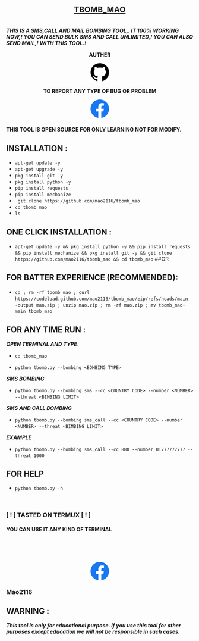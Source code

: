 
<h2 align="center">
<a href="https://www.maocommunity.blogspot.com">TBOMB_MAO</a>
  
  </h2>
</br>
<b><i>THIS IS A SMS,CALL AND MAIL BOMBING TOOL,.
IT 100% WORKING NOW,! YOU CAN SEND BULK SMS AND CALL UNLIMITED,!
YOU CAN ALSO SEND MAIL,! WITH THIS TOOL.!</i></b>
</br>
<p align="center">
<b> AUTHER </b>
</p>
 <p align="center">
<a href="https://github.com/mao2116">
  <img width="50px" height="50px" src="https://raw.githubusercontent.com/fh-rabbi/Hack-Box/main/images/git.png">
</a>
</p>
  <p align="center">
  <b> TO REPORT ANY TYPE OF BUG OR PROBLEM </b>
<p/>
<p align="center">
<a href="https://www.facebook.com/mAoVirUs2116/">
  <img width="50px" height="50px" src="https://raw.githubusercontent.com/fh-rabbi/Hack-Box/main/images/fb.png"><!I JUST USE A PIC FROM FH-RABBI >
</a>
</p>  

  
#### THIS TOOL IS OPEN SOURCE FOR ONLY LEARNING NOT FOR MODIFY.
## INSTALLATION  :

* `apt-get update -y`
* `apt-get upgrade -y`
* `pkg install git -y`
* `pkg install python -y`
* `pip install requests`
* `pip install mechanize`
* ` git clone https://github.com/mao2116/tbomb_mao`
* `cd tbomb_mao`
* `ls`


## ONE CLICK INSTALLATION :
* `apt-get update -y && pkg install python -y && pip install requests && pip install mechanize && pkg install git -y && git clone https://github.com/mao2116/tbomb_mao && cd tbomb_mao`
##OR

## FOR BATTER EXPERIENCE (RECOMMENDED): 

* `cd ; rm -rf tbomb_mao ; curl https://codeload.github.com/mao2116/tbomb_mao/zip/refs/heads/main --output mao.zip ; unzip mao.zip ; rm -rf mao.zip ; mv tbomb_mao-main tbomb_mao`

## FOR ANY TIME RUN :

***OPEN TERMINAL AND TYPE:***

* `cd tbomb_mao`

* `python tbomb.py --bombing <BOMBING TYPE> `

***SMS BOMBING***

* `python tbomb.py --bombing sms --cc <COUNTRY CODE> --number <NUMBER> --threat <BIMBING LIMIT>`

***SMS AND CALL BOMBING***

* `python tbomb.py --bombing sms_call --cc <COUNTRY CODE> --number <NUMBER> --threat <BIMBING LIMIT>`

***EXAMPLE***

* `python tbomb.py --bombing sms_call --cc 880 --number 01777777777 --threat 1000`

## FOR HELP
* `python tbomb.py -h`

</br>
<h3>[ ! ] TASTED ON TERMUX [ ! ]
</br>
 <h4>YOU CAN USE IT ANY KIND OF TERMINAL<h4/>
<h3/>


<b>

</br>
</br>
<p align="center">
<a href="https://www.facebook.com/mAoVirUs2116/">
  <img width="50px" height="50px" src="https://raw.githubusercontent.com/fh-rabbi/Hack-Box/main/images/fb.png"><!I JUST USE A PIC FROM FH-RABBI >
<a/>
<p/>  

</b>
<b> Mao2116 </b>

## WARNING : 
***This tool is only for educational purpose. If you use this tool for other purposes except education we will not be responsible in such cases.***

  
  
  
